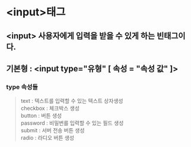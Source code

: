 # \<input>태그

## \<input> 사용자에게 입력을 받을 수 있게 하는 빈태그이다.

## 기본형 : \<input type="유형" [ 속성 = "속성 값" ]>

### type 속성들
>text : 텍스트를 입력할 수 있는 텍스트 상자생성<br>
>checkbox : 체크박스 생성<br>
>button : 버튼 생성<br>
>password : 비밀번를 입력할 수 있는 필드 생성<br>
>submit : 서버 전송 버튼 생성<br>
>radio : 라디오 버튼 생성<br>